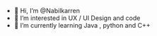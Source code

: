 - 👋 Hi, I’m @Nabilkarren
- 👀 I’m interested in UX / UI Design and code
- 🌱 I’m currently learning Java , python and C++

<!---
Nabilkarren/Nabilkarren is a ✨ special ✨ repository because its `README.md` (this file) appears on your GitHub profile.
You can click the Preview link to take a look at your changes.
--->
